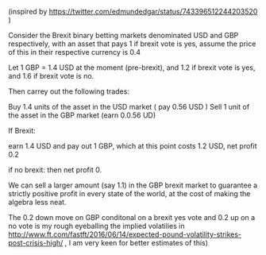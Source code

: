 
(inspired by https://twitter.com/edmundedgar/status/743396512244203520 ) 

Consider the Brexit binary betting markets denominated USD and GBP respectively, with an asset that pays 1 if brexit vote is yes, assume the price of this in their respective currency is 0.4

Let 1 GBP = 1.4 USD at the moment (pre-brexit), and 1.2 if brexit vote is yes, and 1.6 if brexit vote is no. 

Then carrey out the following trades:

Buy 1.4 units of the asset in the USD market ( pay 0.56 USD )
Sell 1 unit of the asset in the GBP market (earn  0.0.56 UD)

If Brexit:

earn 1.4 USD and pay out 1 GBP, which at this point costs 1.2 USD, net profit 0.2

if no brexit: then net profit 0.

We can sell a larger amount (say 1.1) in the GBP brexit market to guarantee a strictly positive profit in every state of the world, at the cost of making the algebra less neat.

The 0.2 down move on GBP conditonal on a brexit yes vote and 0.2 up on a no vote is my rough eyeballing the implied volatilies in http://www.ft.com/fastft/2016/06/14/expected-pound-volatility-strikes-post-crisis-high/ , I am very keen for better estimates of this)
